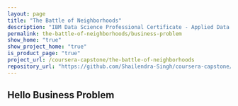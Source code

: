 ```yaml
---
layout: page
title: "The Battle of Neighborhoods"
description: "IBM Data Science Professional Certificate - Applied Data Science Capstone"
permalink: the-battle-of-neighborhoods/business-problem
show_home: "true"
show_project_home: "true"
is_product_page: "true"
project_url: /coursera-capstone/the-battle-of-neighborhoods
repository_url: "https://github.com/Shailendra-Singh/coursera-capstone/tree/master/Projects/Battle%20of%20Neighborhoods"
---
```

## Hello Business Problem